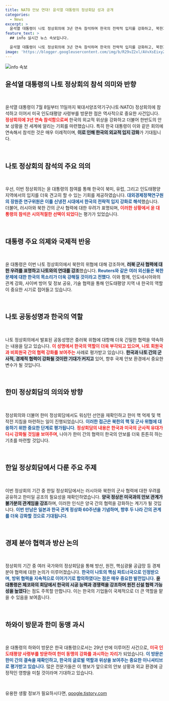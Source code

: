 ```yaml
---
title: NATO 안보 연대! 윤석열 대통령의 정상회담 성과 공개
categories:
  - News
excerpt: >
  윤석열 대통령이 나토 정상회의에 3년 연속 참석하며 한국의 전략적 입지를 강화하고, 북한과 러시아의 군사협력에 우려를 제기했습니다. 이번 참석은 한미일 협력을 촉진하고 글로벌 안보에서의 한국의 역할을 부각시켰습니다.
feature_text: >
  ## info 실시간 뉴스 속보입니다.

  윤석열 대통령이 나토 정상회의에 3년 연속 참석하며 한국의 전략적 입지를 강화하고, 북한과 러시아의 군사협력에 우려를 제기했습니다. 이번 참석은 한미일 협력을 촉진하고 글로벌 안보에서의 한국의 역할을 부각시켰습니다.
image: 'https://blogger.googleusercontent.com/img/b/R29vZ2xl/AVvXsEixyZcFfHzMRdzZMjFBmAUKJYCLCGyLL1o632UiGVXcaFdKo_bkvkuCioo0uUKlGfBVcT3P84aROyZIXSBEx3Aw5nCQ3pTgDom1WDC4m8eifvWiAmWEEVb4x6G_l8C0QH225ldMjyaFvpxGEBGNO37VmDTDMHGhJPq73UglMfDca1-0aw/s1600/blogspot.png'
---
```


<p><img src="https://blogger.googleusercontent.com/img/b/R29vZ2xl/AVvXsEixyZcFfHzMRdzZMjFBmAUKJYCLCGyLL1o632UiGVXcaFdKo_bkvkuCioo0uUKlGfBVcT3P84aROyZIXSBEx3Aw5nCQ3pTgDom1WDC4m8eifvWiAmWEEVb4x6G_l8C0QH225ldMjyaFvpxGEBGNO37VmDTDMHGhJPq73UglMfDca1-0aw/s1600/blogspot.png" alt="info 속보" /></p>

<h2 data-ke-size="size26">윤석열 대통령의 나토 정상회의 참석 의미와 반향</h2>

<p data-ke-size="size16">&nbsp;</p>

<p>윤석열 대통령이 7월 8일부터 11일까지 북대서양조약기구(나토·NATO) 정상회의에 참석하고 이어서 미국 인도태평양 사령부를 방문한 점은 역사적으로 중요한 사건입니다. <b><span style="color: #ee2323;">정상회의에 3년 연속 참석함으로써</span></b> 한국의 외교적 위상을 강화하고 더불어 한반도의 안보 상황을 전 세계에 알리는 기회를 마련했습니다. 특히 한국 대통령이 이와 같은 회의에 연속해서 참석한 것은 매우 이례적이며, <b><span style="background-color: #21538527;">이로 인해 한국의 외교적 입지 강화</span></b>가 기대됩니다.</p>

<p data-ke-size="size16">&nbsp;</p>

<h2 data-ke-size="size26">나토 정상회의 참석의 주요 의의</h2>

<p data-ke-size="size16">&nbsp;</p>

<p>우선, 이번 정상회의는 윤 대통령의 참여를 통해 한국이 북미, 유럽, 그리고 인도태평양 지역에서의 입지를 더욱 견고히 할 수 있는 기회를 제공하였습니다. <b><span style="color: #1a5490;">대외경제정책연구원의 장원준 연구위원은 이를 신냉전 시대에서 한국의 전략적 입지 강화로 해석</span></b>했습니다. 더불어, 러시아와 북한 간의 군사 협력에 대한 우려가 표명되며, <b><span style="color: #ee2323;">이러한 상황에서 윤 대통령의 참석은 시의적절한 선택이 되었다</span></b>는 평가가 있었습니다.</p>

<p data-ke-size="size16">&nbsp;</p>

<h2 data-ke-size="size26">대통령 주요 의제와 국제적 반응</h2>

<p data-ke-size="size16">&nbsp;</p>

<p>윤 대통령은 이번 나토 정상회의에서 북한의 위협에 대해 강조하며, <b><span style="background-color: #21538527;">러북 군사 협력에 대한 우려를 표명하고 나토와의 연대를 강조</span></b>했습니다. <b><span style="color: #1a5490;">Reuters와 같은 여러 외신들은 북한 문제에 대한 한국의 목소리가 더욱 강해질 것이라고 전했다</span></b>. 이와 함께, 인도네시아와의 관계 강화, 사이버 방어 및 정보 공유, 기술 협력을 통해 인도태평양 지역 내 한국의 역할이 중요한 시기로 접어들고 있습니다.</p>

<p data-ke-size="size16">&nbsp;</p>

<h2 data-ke-size="size26">나토 공동성명과 한국의 역할</h2>

<p data-ke-size="size16">&nbsp;</p>

<p>나토 정상회의에서 발표된 공동성명은 중러북 위협에 대항해 더욱 긴밀한 협력을 약속하는 내용을 담고 있습니다. <b><span style="color: #ee2323;">이 성명에서 한국의 역할이 더욱 부각되고 있으며, 나토 회원국과 비회원국 간의 협력 강화를 보여주는</span></b> 사례로 평가받고 있습니다. <b><span style="background-color: #21538527;">한국과 나토 간의 군사적, 경제적 협력이 강화될 것이란 기대가 커지고</span></b> 있어, 향후 국제 안보 환경에서 중요한 변수가 될 것입니다.</p>

<p data-ke-size="size16">&nbsp;</p>

<h2 data-ke-size="size26">한미 정상회담의 의의와 방향</h2>

<p data-ke-size="size16">&nbsp;</p>

<p>정상회의와 더불어 한미 정상회담에서도 워싱턴 선언을 재확인하고 한미 핵 억제 및 핵작전 지침을 마련하는 일이 진행되었습니다. <b><span style="color: #1a5490;">이러한 접근은 북한의 핵 및 군사 위협에 대응하기 위한 중요한 단계로 평가됩니다</span></b>. <b><span style="color: #ee2323;">정상회담의 내용은 한국과 미국의 군사적 유대가 다시 강화될 것임을 보여주며</span></b>, 나아가 한미 간의 협력이 한국의 안보를 더욱 튼튼히 하는 기초를 마련할 것입니다.</p>

<p data-ke-size="size16">&nbsp;</p>

<h2 data-ke-size="size26">한일 정상회담에서 다룬 주요 주제</h2>

<p data-ke-size="size16">&nbsp;</p>

<p>이번 정상회의 기간 중 한일 정상회담에서는 러시아와 북한의 군사 협력에 대한 우려를 공유하고 한미일 공조의 필요성을 재확인하였습니다. <b><span style="background-color: #21538527;">양국 정상은 미국과의 안보 관계가 불가분의 관계임을 강조</span></b>하며, 이러한 인식은 양국 간의 협력을 강화하는 계기가 될 것입니다. <b><span style="color: #1a5490;">이번 만남은 일본과 한국 관계 정상화 60주년을 기념하며, 향후 두 나라 간의 관계를 더욱 강화할 것으로 기대됩니다</span></b>.</p>

<p data-ke-size="size16">&nbsp;</p>

<h2 data-ke-size="size26">경제 분야 협력과 방산 논의</h2>

<p data-ke-size="size16">&nbsp;</p>

<p>정상회의 기간 중 여러 국가와의 정상회담을 통해 방산, 원전, 핵심광물 공급망 등 경제 분야 협력에 대한 논의가 이루어졌습니다. <b><span style="color: #1a5490;">한국이 나토의 핵심 파트너국으로 인정받으며, 방위 협력을 지속적으로 이어가기로 합의하였다는 점은 매우 중요한 발전입니다</span></b>. <b><span style="background-color: #21538527;">윤 대통령은 체코와의 회담에서 한국의 시공 능력과 경쟁력을 강조하며 원전 신설 협력 가능성을 높였다</span></b>는 점도 주목할 만합니다. 이는 한국의 기업들이 국제적으로 더 큰 역할을 맡을 수 있음을 보여줍니다.</p>

<p data-ke-size="size16">&nbsp;</p>

<h2 data-ke-size="size26">하와이 방문과 한미 동맹 과시</h2>

<p data-ke-size="size16">&nbsp;</p>

<p>윤 대통령의 하와이 방문은 한국 대통령으로서는 29년 만에 이루어진 사건으로, <b><span style="color: #ee2323;">미국 인도태평양 사령부를 방문하여 한미 동맹의 강화를 과시하는 자리</span></b>가 되었습니다. <b><span style="color: #1a5490;">이 방문은 한미 간의 결속을 재확인하고, 한국의 글로벌 역할과 위상을 보여주는 중요한 이니셔티브로 평가받고 있습니다</span></b>. 많은 전문가들은 이 행보가 앞으로의 안보 상황과 외교 환경에 긍정적인 영향을 미칠 것이라며 기대하고 있습니다.</p>

<p data-ke-size="size16">&nbsp;</p>
유용한 생활 정보가 필요하시다면, <a href="https://qoogle.tistory.com" rel="dofollow">qoogle.tistory.com</a>


